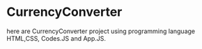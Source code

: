 # CurrencyConverter
here are CurrencyConverter project using programming language HTML,CSS, Codes.JS and App.JS.
